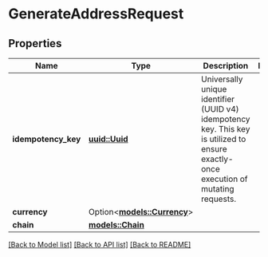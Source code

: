 # GenerateAddressRequest

## Properties

Name | Type | Description | Notes
------------ | ------------- | ------------- | -------------
**idempotency_key** | [**uuid::Uuid**](uuid::Uuid.md) | Universally unique identifier (UUID v4) idempotency key. This key is utilized to ensure exactly-once execution of mutating requests. | 
**currency** | Option<[**models::Currency**](Currency.md)> |  | 
**chain** | [**models::Chain**](Chain.md) |  | 

[[Back to Model list]](../README.md#documentation-for-models) [[Back to API list]](../README.md#documentation-for-api-endpoints) [[Back to README]](../README.md)


